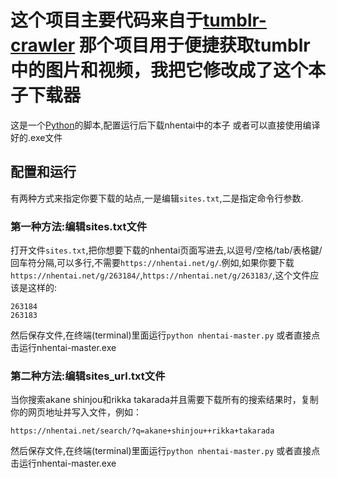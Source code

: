 这个项目主要代码来自于[tumblr-crawler](https://github.com/dixudx/tumblr-crawler)
那个项目用于便捷获取tumblr中的图片和视频，我把它修改成了这个本子下载器
===============

这是一个[Python](https://www.python.org)的脚本,配置运行后下载nhentai中的本子
或者可以直接使用编译好的.exe文件

## 配置和运行

有两种方式来指定你要下载的站点,一是编辑`sites.txt`,二是指定命令行参数.

### 第一种方法:编辑sites.txt文件

打开文件`sites.txt`,把你想要下载的nhentai页面写进去,以逗号/空格/tab/表格鍵/回车符分隔,可以多行,不需要`https://nhentai.net/g/`.例如,如果你要下载`https://nhentai.net/g/263184/`,`https://nhentai.net/g/263183/`,这个文件应该是这样的:

```
263184
263183
```

然后保存文件,在终端(terminal)里面运行`python nhentai-master.py`
或者直接点击运行nhentai-master.exe


### 第二种方法:编辑sites_url.txt文件
当你搜索akane shinjou和rikka takarada并且需要下载所有的搜索结果时，复制你的网页地址并写入文件，例如：

```
https://nhentai.net/search/?q=akane+shinjou++rikka+takarada
```

然后保存文件,在终端(terminal)里面运行`python nhentai-master.py`
或者直接点击运行nhentai-master.exe




